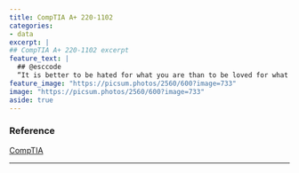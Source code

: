 ```yaml
---
title: CompTIA A+ 220-1102
categories:
- data
excerpt: |
## CompTIA A+ 220-1102 excerpt
feature_text: |  
  ## @esccode
  “It is better to be hated for what you are than to be loved for what you are not.” ― Andre Gide, Autumn Leaves
feature_image: "https://picsum.photos/2560/600?image=733"
image: "https://picsum.photos/2560/600?image=733"
aside: true
---
```



### Reference

[CompTIA](https://comptia.org)

---
